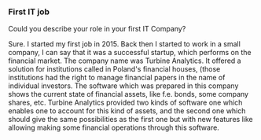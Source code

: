 ### First IT job 

Could you describe your role in your first IT Company? 

Sure. I started my first job in 2015. Back then I started to work in a small company, I can say that it was a successful startup, which performs on the financial market. The company name was Turbine Analytics. It offered a solution for institutions called in Poland's financial houses, (those institutions had the right to manage financial papers in the name of individual investors. The software which was prepared in this company shows the current state of financial assets, like f.e. bonds, some company shares, etc. Turbine Analytics provided two kinds of software one which enables one to account for this kind of assets, and the second one which should give the same possibilities as the first one but with new features like allowing making some financial operations through this software.
